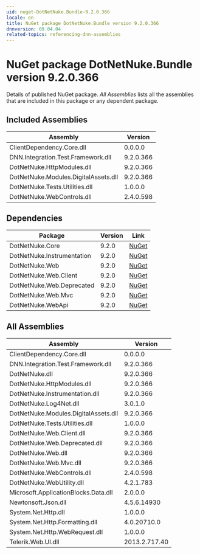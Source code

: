 ```yaml
---
uid: nuget-DotNetNuke.Bundle-9.2.0.366
locale: en
title: NuGet package DotNetNuke.Bundle version 9.2.0.366
dnnversion: 09.04.04
related-topics: referencing-dnn-assemblies
---
```


# NuGet package DotNetNuke.Bundle version 9.2.0.366
Details of published NuGet package.
*All Assemblies* lists all the assemblies that are included in this package or any dependent package.

## Included Assemblies

|Assembly|Version|
|---|---|
|ClientDependency.Core.dll|0.0.0.0|
|DNN.Integration.Test.Framework.dll|9.2.0.366|
|DotNetNuke.HttpModules.dll|9.2.0.366|
|DotNetNuke.Modules.DigitalAssets.dll|9.2.0.366|
|DotNetNuke.Tests.Utilities.dll|1.0.0.0|
|DotNetNuke.WebControls.dll|2.4.0.598|

## Dependencies

|Package|Version|Link|
|---|---|---|
|DotNetNuke.Core|9.2.0|[NuGet](https://www.nuget.org/packages/DotNetNuke.Core/9.2.0)|
|DotNetNuke.Instrumentation|9.2.0|[NuGet](https://www.nuget.org/packages/DotNetNuke.Instrumentation/9.2.0)|
|DotNetNuke.Web|9.2.0|[NuGet](https://www.nuget.org/packages/DotNetNuke.Web/9.2.0)|
|DotNetNuke.Web.Client|9.2.0|[NuGet](https://www.nuget.org/packages/DotNetNuke.Web.Client/9.2.0)|
|DotNetNuke.Web.Deprecated|9.2.0|[NuGet](https://www.nuget.org/packages/DotNetNuke.Web.Deprecated/9.2.0)|
|DotNetNuke.Web.Mvc|9.2.0|[NuGet](https://www.nuget.org/packages/DotNetNuke.Web.Mvc/9.2.0)|
|DotNetNuke.WebApi|9.2.0|[NuGet](https://www.nuget.org/packages/DotNetNuke.WebApi/9.2.0)|

## All Assemblies

|Assembly|Version|
|---|---|
|ClientDependency.Core.dll|0.0.0.0|
|DNN.Integration.Test.Framework.dll|9.2.0.366|
|DotNetNuke.dll|9.2.0.366|
|DotNetNuke.HttpModules.dll|9.2.0.366|
|DotNetNuke.Instrumentation.dll|9.2.0.366|
|DotNetNuke.Log4Net.dll|3.0.1.0|
|DotNetNuke.Modules.DigitalAssets.dll|9.2.0.366|
|DotNetNuke.Tests.Utilities.dll|1.0.0.0|
|DotNetNuke.Web.Client.dll|9.2.0.366|
|DotNetNuke.Web.Deprecated.dll|9.2.0.366|
|DotNetNuke.Web.dll|9.2.0.366|
|DotNetNuke.Web.Mvc.dll|9.2.0.366|
|DotNetNuke.WebControls.dll|2.4.0.598|
|DotNetNuke.WebUtility.dll|4.2.1.783|
|Microsoft.ApplicationBlocks.Data.dll|2.0.0.0|
|Newtonsoft.Json.dll|4.5.6.14930|
|System.Net.Http.dll|1.0.0.0|
|System.Net.Http.Formatting.dll|4.0.20710.0|
|System.Net.Http.WebRequest.dll|1.0.0.0|
|Telerik.Web.UI.dll|2013.2.717.40|

